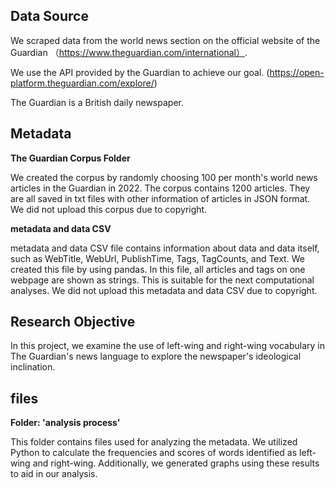 ## Data Source

We scraped data from the world news section on the official website of the Guardian （https://www.theguardian.com/international）.

We use the API provided by the Guardian to achieve our goal. (https://open-platform.theguardian.com/explore/)

The Guardian is a British daily newspaper. 


## Metadata 

**The Guardian Corpus Folder**

We created the corpus by randomly choosing 100 per month's world news articles in the Guardian in 2022.
The corpus contains 1200 articles.
They are all saved in txt files with other information of articles in JSON format.
We did not upload this corpus due to copyright.


**metadata and data CSV**


metadata and data CSV file contains information about data and data itself, such as WebTitle, WebUrl, PublishTime, Tags, TagCounts, and Text. We created this file by using pandas. In this file, all articles and tags on one webpage are shown as strings. This is suitable for the next computational analyses.
We did not upload this metadata and data CSV due to copyright.

## Research Objective

In this project, we examine the use of left-wing and right-wing vocabulary in The Guardian's news language to explore the newspaper's ideological inclination.

## files

**Folder: 'analysis process'**

This folder contains files used for analyzing the metadata. We utilized Python to calculate the frequencies and scores of words identified as left-wing and right-wing. Additionally, we generated graphs using these results to aid in our analysis.



